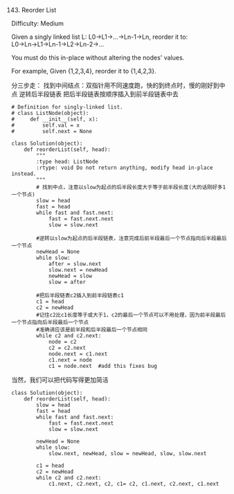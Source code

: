 143. Reorder List

Difficulty: Medium

Given a singly linked list L: L0→L1→…→Ln-1→Ln,
reorder it to: L0→Ln→L1→Ln-1→L2→Ln-2→…

You must do this in-place without altering the nodes' values.

For example,
Given {1,2,3,4}, reorder it to {1,4,2,3}.


分三步走：
找到中间结点：双指针用不同速度跑，快的到终点时，慢的刚好到中点
逆转后半段链表
把后半段链表按顺序插入到前半段链表中去


```
# Definition for singly-linked list.
# class ListNode(object):
#     def __init__(self, x):
#         self.val = x
#         self.next = None

class Solution(object):
    def reorderList(self, head):
        """
        :type head: ListNode
        :rtype: void Do not return anything, modify head in-place instead.
        """
        # 找到中点，注意以slow为起点的后半段长度大于等于前半段长度(大的话刚好多1一个节点)
        slow = head
        fast = head
        while fast and fast.next:
            fast = fast.next.next
            slow = slow.next

        #逆转以slow为起点的后半段链表，注意完成后前半段最后一个节点指向后半段最后一个节点
        newHead = None
        while slow:
            after = slow.next
            slow.next = newHead
            newHead = slow
            slow = after

        #把后半段链表c2插入到前半段链表c1
        c1 = head
        c2 = newHead
        #记住c2比c1长度等于或大于1，c2的最后一个节点可以不用处理，因为前半段最后一个节点指向后半段最后一个节点
        #准确讲应该是前半段和后半段最后一个节点相同
        while c2 and c2.next:
            node = c2
            c2 = c2.next
            node.next = c1.next
            c1.next = node
            c1 = node.next  #add this fixes bug
```

当然，我们可以把代码写得更加简洁
```
class Solution(object):
    def reorderList(self, head):
        slow = head
        fast = head
        while fast and fast.next:
            fast = fast.next.next
            slow = slow.next

        newHead = None
        while slow:
            slow.next, newHead, slow = newHead, slow, slow.next

        c1 = head
        c2 = newHead
        while c2 and c2.next:
            c1.next, c2.next, c2, c1= c2, c1.next, c2.next, c1.next
```
